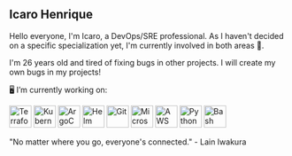 ## Icaro Henrique

Hello everyone, I'm Icaro, a DevOps/SRE professional. As I haven't decided on a specific specialization yet, I'm currently involved in both areas 🤣.

I'm 26 years old and tired of fixing bugs in other projects. I will create my own bugs in my projects!

🖥️  I’m currently working on:

<img width="40px" src="https://www.vectorlogo.zone/logos/terraformio/terraformio-icon.svg" title = "Terraform"/></code>
<img width="40px" src="https://www.vectorlogo.zone/logos/kubernetes/kubernetes-icon.svg" title = "Kubernetes"/></code>
<img width="40px" src="https://www.vectorlogo.zone/logos/argoprojio/argoprojio-icon.svg" title = "ArgoCD"/></code>
<img width="40px" src="https://www.vectorlogo.zone/logos/helmsh/helmsh-icon.svg" title = "Helm"/></code>
<img width="40px" src="https://www.vectorlogo.zone/logos/git-scm/git-scm-icon.svg" title = "Git"/></code>
<img width="40px" src="https://www.vectorlogo.zone/logos/microsoft_azure/microsoft_azure-icon.svg" title = "Microsoft Azure"/></code>
<img width="40px" src="https://www.vectorlogo.zone/logos/amazon_aws/amazon_aws-icon.svg" title = "AWS"/></code>
<img width="40px" src="https://www.vectorlogo.zone/logos/python/python-icon.svg" title = "Python"/></code>
<img width="40px" src="https://www.vectorlogo.zone/logos/gnu_bash/gnu_bash-icon.svg" title = "Bash"/></code>
<p></p>
<p></p>

"No matter where you go, everyone's connected." - Lain Iwakura

<!--
**icaroHenrique/icaroHenrique** is a ✨ _special_ ✨ repository because its `README.md` (this file) appears on your GitHub profile.

Here are some ideas to get you started:

- 🔭 I’m currently working on ...
- 🌱 I’m currently learning ...
- 👯 I’m looking to collaborate on ...
- 🤔 I’m looking for help with ...
- 💬 Ask me about ...
- 📫 How to reach me: ...
- 😄 Pronouns: ...
- ⚡ Fun fact: ...
-->
